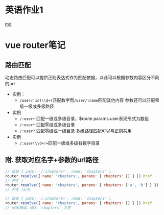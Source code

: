 # 英语作业1
[md](https://github.com/coolcheng222/english1/blob/master/%E5%BE%AE%E6%9C%BA%E7%B3%BB%E7%BB%9F.md)
# vue router笔记
## 路由匹配
动态路由匹配可以提供正则表达式作为匹配依据，以此可以根据参数内容区分不同的url
* 实例：
  * `/user/:id(\\d+)`匹配数字而`/user/:name`匹配其他内容
参数还可以匹配零级一级或多级路径
* 实例
  * `/:user+` 匹配一级或多级目录，$route.params.user表现形式为数组
  * `/:user*` 匹配零级或多级目录
  * `/:user?` 匹配零级或一级目录
多级路径匹配可以与正则共用
* 实例
  * `/:user(\\d+)+`匹配一级或多级有数字目录
## 附. 获取对应名字+参数的url路径
```js
// 给定 { path: '/:chapters*', name: 'chapters' },
router.resolve({ name: 'chapters', params: { chapters: [] } }).href
// 产生 /
router.resolve({ name: 'chapters', params: { chapters: ['a', 'b'] } }).href
// 产生 /a/b

// 给定 { path: '/:chapters+', name: 'chapters' },
router.resolve({ name: 'chapters', params: { chapters: [] } }).href
// 抛出错误，因为 `chapters` 为空 
```

